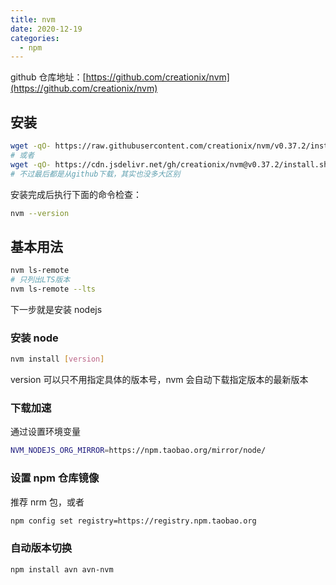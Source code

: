 ```yaml
---
title: nvm
date: 2020-12-19
categories:
  - npm
---
```


github 仓库地址：[https://github.com/creationix/nvm](https://github.com/creationix/nvm)

## 安装

```bash
wget -qO- https://raw.githubusercontent.com/creationix/nvm/v0.37.2/install.sh | bash
# 或者
wget -qO- https://cdn.jsdelivr.net/gh/creationix/nvm@v0.37.2/install.sh | bash
# 不过最后都是从github下载，其实也没多大区别
```

安装完成后执行下面的命令检查：

```bash
nvm --version
```

<!-- more -->

## 基本用法

```bash
nvm ls-remote
# 只列出LTS版本
nvm ls-remote --lts
```

下一步就是安装 nodejs

### 安装 node

```bash
nvm install [version]
```

version 可以只不用指定具体的版本号，nvm 会自动下载指定版本的最新版本

### 下载加速

通过设置环境变量

```bash
NVM_NODEJS_ORG_MIRROR=https://npm.taobao.org/mirror/node/
```

### 设置 npm 仓库镜像

推荐 nrm 包，或者

```bash
npm config set registry=https://registry.npm.taobao.org
```

### 自动版本切换

```bash
npm install avn avn-nvm
```

